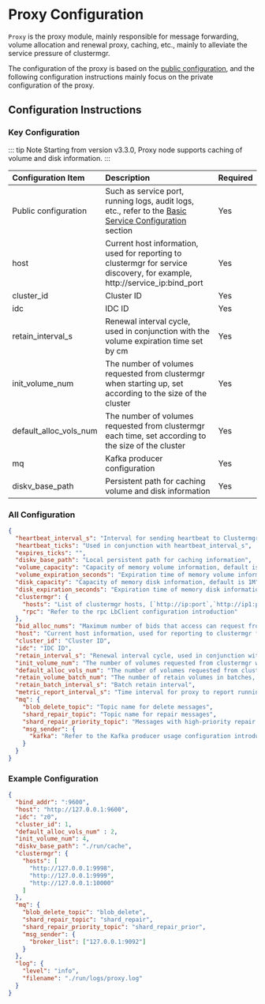 # Proxy Configuration

`Proxy` is the proxy module, mainly responsible for message forwarding, volume allocation and renewal proxy, caching, etc., mainly to alleviate the service pressure of clustermgr.

The configuration of the proxy is based on the [public configuration](./base.md), and the following configuration instructions mainly focus on the private configuration of the proxy.

## Configuration Instructions

### Key Configuration

::: tip Note
Starting from version v3.3.0, Proxy node supports caching of volume and disk information.
:::

| Configuration Item     | Description                                                                                                                | Required |
|:-----------------------|:---------------------------------------------------------------------------------------------------------------------------|:---------|
| Public configuration   | Such as service port, running logs, audit logs, etc., refer to the [Basic Service Configuration](./base.md) section        | Yes      |
| host                   | Current host information, used for reporting to clustermgr for service discovery, for example, http://service_ip:bind_port | Yes      |
| cluster_id             | Cluster ID                                                                                                                 | Yes      |
| idc                    | IDC ID                                                                                                                     | Yes      |
| retain_interval_s      | Renewal interval cycle, used in conjunction with the volume expiration time set by cm                                      | Yes      |
| init_volume_num        | The number of volumes requested from clustermgr when starting up, set according to the size of the cluster                 | Yes      |
| default_alloc_vols_num | The number of volumes requested from clustermgr each time, set according to the size of the cluster                        | Yes      |
| mq                     | Kafka producer configuration                                                                                               | Yes      |
| diskv_base_path        | Persistent path for caching volume and disk information                                                                    | Yes      |

### All Configuration

```json
{
  "heartbeat_interval_s": "Interval for sending heartbeat to Clustermgr. The heartbeat time is heartbeatTicks * tickInterval",
  "heartbeat_ticks": "Used in conjunction with heartbeat_interval_s",
  "expires_ticks": "",
  "diskv_base_path": "Local persistent path for caching information",
  "volume_capacity": "Capacity of memory volume information, default is 1M",
  "volume_expiration_seconds": "Expiration time of memory volume information, default is 0, which means no expiration",
  "disk_capacity": "Capacity of memory disk information, default is 1M",
  "disk_expiration_seconds": "Expiration time of memory disk information, default is 0, which means no expiration",
  "clustermgr": {
    "hosts": "List of clustermgr hosts, [`http://ip:port`,`http://ip1:port`]",
    "rpc": "Refer to the rpc LbClient configuration introduction"
  },
  "bid_alloc_nums": "Maximum number of bids that access can request from proxy each time",
  "host": "Current host information, used for reporting to clustermgr for service discovery, for example, http://service_ip:bind_port",
  "cluster_id": "Cluster ID",
  "idc": "IDC ID",
  "retain_interval_s": "Renewal interval cycle, used in conjunction with the volume expiration time set by cm",
  "init_volume_num": "The number of volumes requested from clustermgr when starting up, set according to the size of the cluster",
  "default_alloc_vols_num": "The number of volumes requested from clustermgr each time, access allocation requests can trigger",
  "retain_volume_batch_num": "The number of retain volumes in batches, which can relieve the pressure of a single retain, the default is 400",
  "retain_batch_interval_s": "Batch retain interval",
  "metric_report_interval_s": "Time interval for proxy to report running status to Prometheus",
  "mq": {
    "blob_delete_topic": "Topic name for delete messages",
    "shard_repair_topic": "Topic name for repair messages",
    "shard_repair_priority_topic": "Messages with high-priority repair will be delivered to this topic, usually when a bid has missing chunks in multiple chunks",
    "msg_sender": {
      "kafka": "Refer to the Kafka producer usage configuration introduction"
    }
  }
}
```

### Example Configuration

```json
{
  "bind_addr": ":9600",
  "host": "http://127.0.0.1:9600",
  "idc": "z0",
  "cluster_id": 1,
  "default_alloc_vols_num" : 2,
  "init_volume_num": 4,
  "diskv_base_path": "./run/cache",
  "clustermgr": {
    "hosts": [
      "http://127.0.0.1:9998",
      "http://127.0.0.1:9999",
      "http://127.0.0.1:10000"
    ]
  },
  "mq": {
    "blob_delete_topic": "blob_delete",
    "shard_repair_topic": "shard_repair",
    "shard_repair_priority_topic": "shard_repair_prior",
    "msg_sender": {
      "broker_list": ["127.0.0.1:9092"]
    }
  },
  "log": {
    "level": "info",
    "filename": "./run/logs/proxy.log"
  }
}
```
